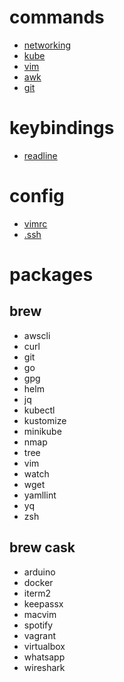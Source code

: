 # commands

 - [networking](networking/README.md)
 - [kube](kube/README.md)
 - [vim](vim/README.md)
 - [awk](awk/README.md)
 - [git](git/README.md)

# keybindings

 - [readline](readline/README.md)

# config

 - [vimrc](vim/.vimrc)
 - [.ssh](ssh/config)

# packages

## brew
 - awscli
 - curl
 - git
 - go
 - gpg
 - helm
 - jq
 - kubectl
 - kustomize
 - minikube
 - nmap
 - tree
 - vim
 - watch
 - wget
 - yamllint
 - yq
 - zsh
 
## brew cask
 - arduino
 - docker
 - iterm2
 - keepassx
 - macvim
 - spotify
 - vagrant
 - virtualbox
 - whatsapp
 - wireshark
